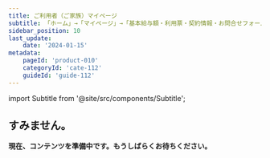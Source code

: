 ```yaml
---
title: ご利用者（ご家族）マイページ
subtitle: 「ホーム」→「マイページ」→「基本給与額・利用票・契約情報・お問合せフォーム」
sidebar_position: 10
last_update: 
    date: '2024-01-15'
metadata: 
    pageId: 'product-010'
    categoryId: 'cate-112'
    guideId: 'guide-112'
---
```


import Subtitle from '@site/src/components/Subtitle';

<Subtitle text={frontMatter.subtitle} />

## すみません。

**現在、コンテンツを準備中です。もうしばらくお待ちください。**